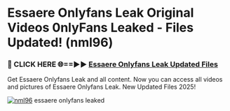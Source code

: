 # Essaere Onlyfans Leak Original Videos 0nlyFans Leaked - Files Updated! (nml96)

<h3>🔴 CLICK HERE 🌐==►► <a href="https://tinyurl.com/4seja8ks" rel="nofollow">Essaere Onlyfans Leak Updated Files</a></h3>

Get Essaere Onlyfans Leak and all content. Now you can access all videos and pictures of Essaere Onlyfans Leak. New Updated Files 2025!

[![nml96](https://i.imgur.com/EWjZXRe.gif)](https://tinyurl.com/4seja8ks)
essaere onlyfans leaked